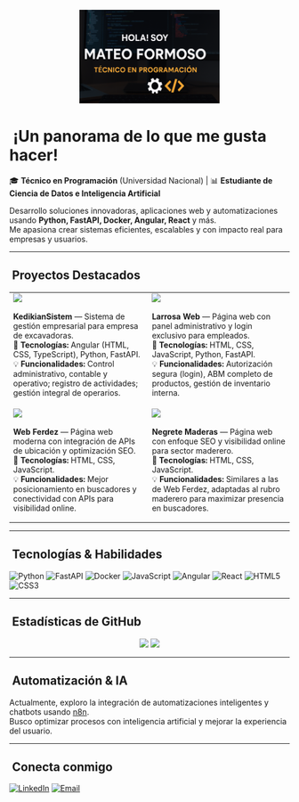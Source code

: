 <!-- Banner superior -->
<p align="center">
  <img src="https://raw.githubusercontent.com/M-formoso/M-formoso/5f6b673bafdaff3cdb18f83974c6b186682357dd/ChatGPT%20Image%2012%20ago%202025%2C%2013_07_57.png" alt="Banner de Mateo Formoso" width="50%" />
</p>

# ​ ¡Un panorama de lo que me gusta hacer! 

🎓 **Técnico en Programación** (Universidad Nacional) | 📊 **Estudiante de Ciencia de Datos e Inteligencia Artificial**

Desarrollo soluciones innovadoras, aplicaciones web y automatizaciones usando **Python, FastAPI, Docker, Angular, React** y más.  
Me apasiona crear sistemas eficientes, escalables y con impacto real para empresas y usuarios.

---

## ​ Proyectos Destacados

<table>
  <tr>
    <td>
      <a href="https://github.com/M-formoso/KedikianSistem">
        <img src="https://github-readme-stats.vercel.app/api/pin/?username=M-formoso&repo=KedikianSistem&theme=radical" />
      </a>
      <p>
        <b>KedikianSistem</b> — Sistema de gestión empresarial para empresa de excavadoras.  
        <br>📌 <b>Tecnologías:</b> Angular (HTML, CSS, TypeScript), Python, FastAPI.  
        <br>💡 <b>Funcionalidades:</b> Control administrativo, contable y operativo; registro de actividades; gestión integral de operarios.
      </p>
    </td>
    <td>
      <a href="https://github.com/M-formoso/LarrosaWeb">
        <img src="https://github-readme-stats.vercel.app/api/pin/?username=M-formoso&repo=LarrosaWeb&theme=radical" />
      </a>
      <p>
        <b>Larrosa Web</b> — Página web con panel administrativo y login exclusivo para empleados.  
        <br>📌 <b>Tecnologías:</b> HTML, CSS, JavaScript, Python, FastAPI.  
        <br>💡 <b>Funcionalidades:</b> Autorización segura (login), ABM completo de productos, gestión de inventario interna.
      </p>
    </td>
  </tr>
  <tr>
    <td>
      <a href="https://github.com/M-formoso/Web-Ferdez">
        <img src="https://github-readme-stats.vercel.app/api/pin/?username=M-formoso&repo=Web-Ferdez&theme=radical" />
      </a>
      <p>
        <b>Web Ferdez</b> — Página web moderna con integración de APIs de ubicación y optimización SEO.  
        <br>📌 <b>Tecnologías:</b> HTML, CSS, JavaScript.  
        <br>💡 <b>Funcionalidades:</b> Mejor posicionamiento en buscadores y conectividad con APIs para visibilidad online.
      </p>
    </td>
    <td>
      <a href="https://github.com/M-formoso/NegreteMaderas">
        <img src="https://github-readme-stats.vercel.app/api/pin/?username=M-formoso&repo=NegreteMaderas&theme=radical" />
      </a>
      <p>
        <b>Negrete Maderas</b> — Página web con enfoque SEO y visibilidad online para sector maderero.  
        <br>📌 <b>Tecnologías:</b> HTML, CSS, JavaScript.  
        <br>💡 <b>Funcionalidades:</b> Similares a las de Web Ferdez, adaptadas al rubro maderero para maximizar presencia en buscadores.
      </p>
    </td>
  </tr>
</table>

---

## ​​ Tecnologías & Habilidades

![Python](https://img.shields.io/badge/Python-3776AB?style=for-the-badge&logo=python&logoColor=white)
![FastAPI](https://img.shields.io/badge/FastAPI-009688?style=for-the-badge&logo=fastapi&logoColor=white)
![Docker](https://img.shields.io/badge/Docker-2496ED?style=for-the-badge&logo=docker&logoColor=white)
![JavaScript](https://img.shields.io/badge/JavaScript-F7DF1E?style=for-the-badge&logo=javascript&logoColor=black)
![Angular](https://img.shields.io/badge/Angular-DD0031?style=for-the-badge&logo=angular&logoColor=white)
![React](https://img.shields.io/badge/React-20232A?style=for-the-badge&logo=react&logoColor=61DAFB)
![HTML5](https://img.shields.io/badge/HTML5-E34F26?style=for-the-badge&logo=html5&logoColor=white)
![CSS3](https://img.shields.io/badge/CSS3-1572B6?style=for-the-badge&logo=css3&logoColor=white)

---

## ​ Estadísticas de GitHub

<p align="center">
  <img src="https://github-readme-stats.vercel.app/api?username=M-formoso&show_icons=true&theme=radical" height="150"/>
  <img src="https://github-readme-stats.vercel.app/api/top-langs/?username=M-formoso&layout=compact&theme=radical" height="150"/>
</p>

---

## ​ Automatización & IA

Actualmente, exploro la integración de automatizaciones inteligentes y chatbots usando [n8n](https://n8n.io/).  
Busco optimizar procesos con inteligencia artificial y mejorar la experiencia del usuario.

---

## ​ Conecta conmigo

[![LinkedIn](https://img.shields.io/badge/LinkedIn-blue?style=for-the-badge&logo=linkedin)](https://www.linkedin.com/in/mateo-formoso-b7870b2b4/)
[![Email](https://img.shields.io/badge/Email-red?style=for-the-badge&logo=gmail&logoColor=white)](mailto:mateoformoso0606@gmail.com)
